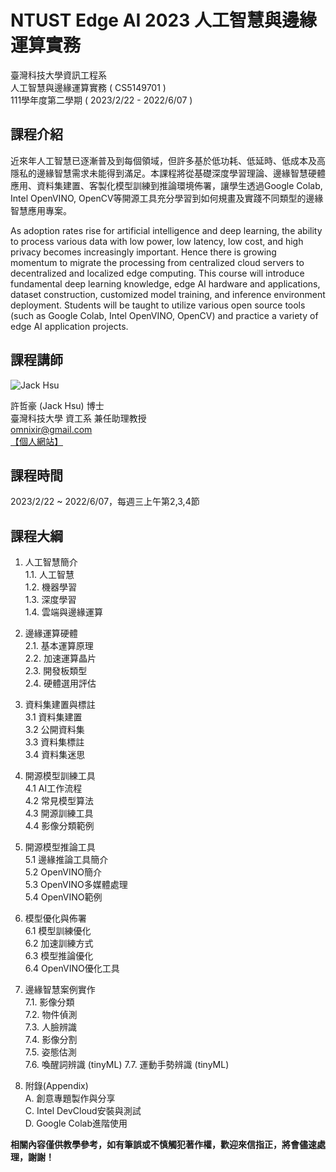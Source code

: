 
# NTUST Edge AI 2023 人工智慧與邊緣運算實務
臺灣科技大學資訊工程系  
人工智慧與邊緣運算實務 ( CS5149701 )  
111學年度第二學期 ( 2023/2/22 - 2022/6/07 )  

## 課程介紹

近來年人工智慧已逐漸普及到每個領域，但許多基於低功耗、低延時、低成本及高隱私的邊緣智慧需求未能得到滿足。本課程將從基礎深度學習理論、邊緣智慧硬體應用、資料集建置、客製化模型訓練到推論環境佈署，讓學生透過Google Colab, Intel OpenVINO, OpenCV等開源工具充分學習到如何規畫及實踐不同類型的邊緣智慧應用專案。  

As adoption rates rise for artificial intelligence and deep learning, the ability to process various data with low power, low latency, low cost, and high privacy becomes increasingly important. Hence there is growing momentum to migrate the processing from centralized cloud servers to decentralized and localized edge computing. This course will introduce fundamental deep learning knowledge, edge AI hardware and applications, dataset construction, customized model training, and  inference environment deployment. Students will be taught to utilize various open source tools (such as Google Colab, Intel OpenVINO, OpenCV) and practice a variety of edge AI application projects.  

## 課程講師
![Jack Hsu](https://1.bp.blogspot.com/-ZnmpktLAa2w/X-qQHv8N0XI/AAAAAAAADFA/AfjqWTikyAkMF2KhxDQW9pHN6r9PSCA7QCLcBGAsYHQ/w200-h200/JackHsu.png)

許哲豪 (Jack Hsu) 博士  
臺灣科技大學 資工系 兼任助理教授  
omnixir@gmail.com  
[【個人網站】](http://omnixri.blogspot.com)

## 課程時間
2023/2/22 ~ 2022/6/07，每週三上午第2,3,4節  

## 課程大綱

1. 人工智慧簡介  
  1.1. 人工智慧  
  1.2. 機器學習  
  1.3. 深度學習  
  1.4. 雲端與邊緣運算  

2. 邊緣運算硬體  
  2.1. 基本運算原理  
  2.2. 加速運算晶片  
  2.3. 開發板類型  
  2.4. 硬體選用評估  

3. 資料集建置與標註  
  3.1 資料集建置  
  3.2 公開資料集  
  3.3 資料集標註  
  3.4 資料集迷思  

4. 開源模型訓練工具  
  4.1 AI工作流程  
  4.2 常見模型算法  
  4.3 開源訓練工具  
  4.4 影像分類範例  

5. 開源模型推論工具  
  5.1 邊緣推論工具簡介  
  5.2 OpenVINO簡介  
  5.3 OpenVINO多媒體處理  
  5.4 OpenVINO範例  

6. 模型優化與佈署  
  6.1 模型訓練優化  
  6.2 加速訓練方式  
  6.3 模型推論優化  
  6.4 OpenVINO優化工具  

7. 邊緣智慧案例實作  
  7.1. 影像分類  
  7.2. 物件偵測  
  7.3. 人臉辨識  
  7.4. 影像分割  
  7.5. 姿態估測  
  7.6. 喚醒詞辨識 (tinyML)
  7.7. 運動手勢辨識 (tinyML)

8. 附錄(Appendix)  
  A. 創意專題製作與分享  
  C. Intel DevCloud安裝與測試  
  D. Google Colab進階使用  

**相關內容僅供教學參考，如有筆誤或不慎觸犯著作權，歡迎來信指正，將會儘速處理，謝謝！**  
 
